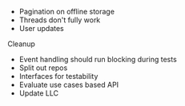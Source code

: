 
- Pagination on offline storage
- Threads don't fully work
- User updates

Cleanup

- Event handling should run blocking during tests
- Split out repos
- Interfaces for testability
- Evaluate use cases based API
- Update LLC

